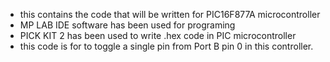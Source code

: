 - this contains the code that will be written for PIC16F877A microcontroller
- MP LAB IDE software has been used for programing
- PICK KIT 2 has been used to write .hex code in PIC microcontroller 
- this code is for to toggle a single pin from Port B pin 0 in this controller.
